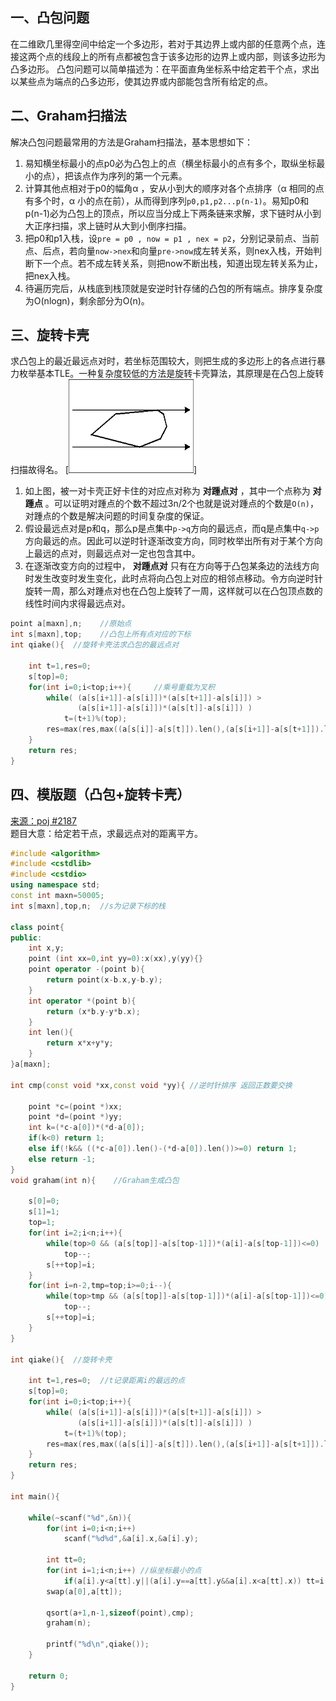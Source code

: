 ## 一、凸包问题
在二维欧几里得空间中给定一个多边形，若对于其边界上或内部的任意两个点，连接这两个点的线段上的所有点都被包含于该多边形的边界上或内部，则该多边形为凸多边形。
凸包问题可以简单描述为：在平面直角坐标系中给定若干个点，求出以某些点为端点的凸多边形，使其边界或内部能包含所有给定的点。
## 二、Graham扫描法
解决凸包问题最常用的方法是Graham扫描法，基本思想如下：
1. 易知横坐标最小的点p0必为凸包上的点（横坐标最小的点有多个，取纵坐标最小的点），把该点作为序列的第一个元素。
2. 计算其他点相对于p0的幅角α ，安从小到大的顺序对各个点排序（α 相同的点有多个时，α 小的点在前），从而得到序列`p0,p1,p2...p(n-1)`。易知p0和p(n-1)必为凸包上的顶点，所以应当分成上下两条链来求解，求下链时从小到大正序扫描，求上链时从大到小倒序扫描。
3. 把p0和p1入栈，设`pre = p0 , now = p1 , nex = p2`，分别记录前点、当前点、后点，若向量`now->nex`和向量`pre->now`成左转关系，则nex入栈，开始判断下一个点。若不成左转关系，则把now不断出栈，知道出现左转关系为止，把nex入栈。
4. 待遍历完后，从栈底到栈顶就是安逆时针存储的凸包的所有端点。排序复杂度为O(nlogn)，剩余部分为O(n)。

## 三、旋转卡壳
求凸包上的最近最远点对时，若坐标范围较大，则把生成的多边形上的各点进行暴力枚举基本TLE。一种复杂度较低的方法是旋转卡壳算法，其原理是在凸包上旋转扫描故得名。
[<img src="_image/tubao_1.gif" width="200" height="150" />]
1. 如上图，被一对卡壳正好卡住的对应点对称为 **对踵点对** ，其中一个点称为 **对踵点** 。可以证明对踵点的个数不超过3n/2个也就是说对踵点的个数是`O(n)`，对踵点的个数是解决问题的时间复杂度的保证。
2. 假设最远点对是p和q，那么p是点集中`p->q`方向的最远点，而q是点集中`q->p`方向最远的点。因此可以逆时针逐渐改变方向，同时枚举出所有对于某个方向上最远的点对，则最远点对一定也包含其中。
3. 在逐渐改变方向的过程中， **对踵点对** 只有在方向等于凸包某条边的法线方向时发生改变时发生变化，此时点将向凸包上对应的相邻点移动。令方向逆时针旋转一周，那么对踵点对也在凸包上旋转了一周，这样就可以在凸包顶点数的线性时间内求得最远点对。


```c++
point a[maxn],n;    //原始点
int s[maxn],top;    //凸包上所有点对应的下标
int qiake(){  //旋转卡壳法求凸包的最远点对

    int t=1,res=0;
    s[top]=0;
    for(int i=0;i<top;i++){     //乘号重载为叉积
        while( (a[s[i+1]]-a[s[i]])*(a[s[t+1]]-a[s[i]]) >
               (a[s[i+1]]-a[s[i]])*(a[s[t]]-a[s[i]]) )
            t=(t+1)%(top);
        res=max(res,max((a[s[i]]-a[s[t]]).len(),(a[s[i+1]]-a[s[t+1]]).len()));
    }
    return res;
}
```

## 四、模版题（凸包+旋转卡壳）
<a href="http://poj.org/problem?id=2187">来源：poj #2187</a><br>
题目大意：给定若干点，求最远点对的距离平方。
```c++
#include <algorithm>
#include <cstdlib>
#include <cstdio>
using namespace std;
const int maxn=50005;
int s[maxn],top,n;  //s为记录下标的栈

class point{
public:
    int x,y;
    point (int xx=0,int yy=0):x(xx),y(yy){}
    point operator -(point b){
        return point(x-b.x,y-b.y);
    }
    int operator *(point b){
        return (x*b.y-y*b.x);
    }
    int len(){
        return x*x+y*y;
    }
}a[maxn];

int cmp(const void *xx,const void *yy){ //逆时针排序 返回正数要交换

    point *c=(point *)xx;
    point *d=(point *)yy;
    int k=(*c-a[0])*(*d-a[0]);
    if(k<0) return 1;
    else if(!k&& ((*c-a[0]).len()-(*d-a[0]).len())>=0) return 1;
    else return -1;
}
void graham(int n){    //Graham生成凸包

    s[0]=0;
    s[1]=1;
    top=1;
    for(int i=2;i<n;i++){
        while(top>0 && (a[s[top]]-a[s[top-1]])*(a[i]-a[s[top-1]])<=0)
            top--;
        s[++top]=i;
    }
    for(int i=n-2,tmp=top;i>=0;i--){
        while(top>tmp && (a[s[top]]-a[s[top-1]])*(a[i]-a[s[top-1]])<=0)
            top--;
        s[++top]=i;
    }
}

int qiake(){  //旋转卡壳

    int t=1,res=0;  //t记录距离i的最远的点
    s[top]=0;
    for(int i=0;i<top;i++){
        while( (a[s[i+1]]-a[s[i]])*(a[s[t+1]]-a[s[i]]) >
               (a[s[i+1]]-a[s[i]])*(a[s[t]]-a[s[i]]) )
            t=(t+1)%(top);
        res=max(res,max((a[s[i]]-a[s[t]]).len(),(a[s[i+1]]-a[s[t+1]]).len()));
    }
    return res;
}

int main(){

    while(~scanf("%d",&n)){
        for(int i=0;i<n;i++)
            scanf("%d%d",&a[i].x,&a[i].y);

        int tt=0;
        for(int i=1;i<n;i++) //纵坐标最小的点
            if(a[i].y<a[tt].y||(a[i].y==a[tt].y&&a[i].x<a[tt].x)) tt=i;
        swap(a[0],a[tt]);

        qsort(a+1,n-1,sizeof(point),cmp);
        graham(n);

        printf("%d\n",qiake());
    }

    return 0;
}
```